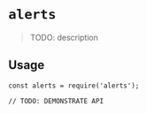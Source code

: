 # `alerts`

> TODO: description

## Usage

```
const alerts = require('alerts');

// TODO: DEMONSTRATE API
```
